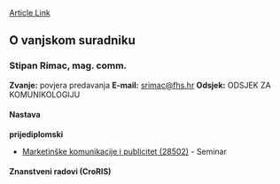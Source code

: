 [Article Link](https://www.fhs.hr/djelatnik/stipan.rimac)

## O vanjskom suradniku
###  Stipan Rimac, mag. comm. 
**Zvanje:**
povjera predavanja 
**E-mail:**
[srimac@fhs.hr](javascript:startMail\('efzvpns@fuu.e'\);)
**Odsjek:**
ODSJEK ZA KOMUNIKOLOGIJU 
#### Nastava
**prijediplomski**
  * [Marketinške komunikacije i publicitet (28502)](https://www.fhs.hr/predmet/mkp) - Seminar


#### Znanstveni radovi (CroRIS)
